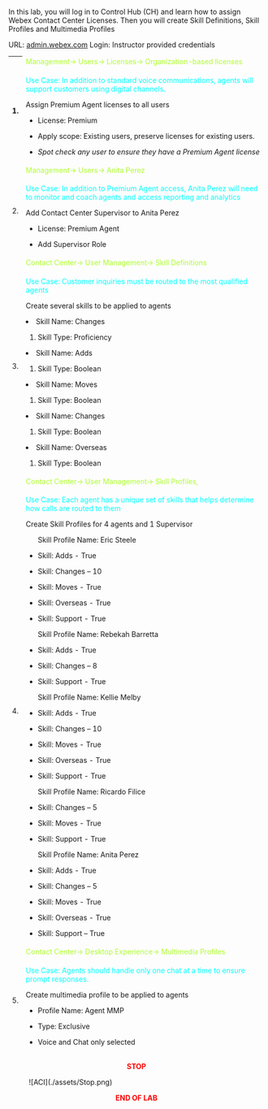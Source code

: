 In this lab, you will log in to Control Hub (CH) and learn how to assign
Webex Contact Center Licenses. Then you will create Skill Definitions,
Skill Profiles and Multimedia Profiles

URL: [admin.webex.com](http://admin.webex.com/) Login: Instructor
provided credentials

<table>
<colgroup>
<col style="width: 5%" />
<col style="width: 94%" />
</colgroup>
<thead>
<tr>
<th rowspan="2">1.</th>
<td><span style="color: greenyellow;">Management-&gt; Users<em>-&gt;</em> Licenses-&gt; Organization-based
licenses</span></td>
</tr>
<tr>
<td><span style="color: Cyan;"><p>Use Case: In addition to standard voice communications, agents will support customers using digital channels. </p></span>
<p>Assign Premium Agent licenses to all users </p>
<ul>
<li><p>License: Premium</p></li>
<li><p>Apply scope: Existing users, preserve licenses for existing
users.</p></li>
<li><p><em>Spot check any user to ensure they have a Premium Agent license</em></p></li>
</ul></td>
</tr>
<tr>
<td rowspan="2">2.</td>
<td><span style="color: greenyellow;">Management-&gt; Users<em>-&gt;</em> Anita Perez</span></td>
</tr>
<tr>
<td><p><span style="color: Cyan;">Use Case: In addition to Premium Agent access, Anita Perez will need to monitor and coach agents and access reporting and analytics </span></p>
<p>Add Contact Center Supervisor to Anita Perez</p>
<ul>
<li><p>License: Premium Agent</p></li>
<li><p>Add Supervisor Role</p></li>
</ul></td>
</tr>
<tr>
<td rowspan="2">3.</td>
<td><span style="color: greenyellow;">Contact Center-&gt; User Management-&gt; Skill Definitions</span></td>
</tr>
<td><p><span style="color: Cyan;">Use Case: Customer inquiries must be routed to the most qualified agents</span></p>
<p>Create several skills to be applied to agents</p>
<p>
</ul>
<li>Skill Name: Changes</li>
<ol>
<li>Skill Type: Proficiency</li>
</ol>
</ul>
<li>Skill Name: Adds</li>
<ol>
<li>Skill Type: Boolean</li>
</ol>
</ul>
<li>Skill Name: Moves</li>
<ol>
<li>Skill Type: Boolean</li>
</ol>
</ul>
<li>Skill Name: Changes</li>
<ol>
<li>Skill Type: Boolean</li>
</ol>
</ul>
<li>Skill Name: Overseas</li>
<ol>
<li>Skill Type: Boolean</li>
</ol>
</ul></p></td>
</tr>
<tr>
<td rowspan="2">4.</td>
<td><span style="color: greenyellow;">Contact Center-&gt; User Management-&gt; Skill Profiles,</span></td>
</tr>
<tr>
<td><p><span style="color: Cyan;">Use Case: Each agent has a unique set of skills that helps determine how calls are routed to them</span></p>
<p>Create Skill Profiles for 4 agents and 1 Supervisor</p>
<ul>
<p>Skill Profile Name: Eric Steele</p>
<li><p>Skill: Adds - True</p></li>
<li><p>Skill: Changes – 10</p></li>
<li><p>Skill: Moves - True</p></li>
<li><p>Skill: Overseas - True</p></li>
<li><p>Skill: Support - True</p></li>
<p>Skill Profile Name: Rebekah Barretta</p>
<li><p>Skill: Adds - True</p></li>
<li><p>Skill: Changes – 8</p></li>
<li><p>Skill: Support - True</p></li>
<p>Skill Profile Name: Kellie Melby</p>
<li><p>Skill: Adds - True</p></li>
<li><p>Skill: Changes – 10</p></li>
<li><p>Skill: Moves - True</p></li>
<li><p>Skill: Overseas - True</p></li>
<li><p>Skill: Support - True</p></li>
<p>Skill Profile Name: Ricardo Filice</p>
<li><p>Skill: Changes – 5</p></li>
<li><p>Skill: Moves - True</p></li>
<li><p>Skill: Support - True</p></li>
<p>Skill Profile Name: Anita Perez</p>
<li><p>Skill: Adds - True</p></li>
<li><p>Skill: Changes – 5</p></li>
<li><p>Skill: Moves - True</p></li>
<li><p>Skill: Overseas - True</p></li>
<li><p>Skill: Support – True</p></li>
</ul></td>
</tr>
<tr>
<td rowspan="2">5.</td>
<td><span style="color: greenyellow;">Contact Center-&gt; Desktop Experience-&gt; Multimedia Profiles</span></td>
</tr>
<tr>
<td><p><span style="color: Cyan;">Use Case: Agents should handle only one chat at a time to ensure prompt responses. </span></p>
<p>Create multimedia profile to be applied to agents</p>
<ul>
<li><p>Profile Name: Agent MMP</p></li>
<li><p>Type: Exclusive</p></li>
<li><p>Voice and Chat only selected</p></li>
</ul></td>
</tr>
</tbody>
</table>
<center><span style="color: Red;"><strong>STOP</strong></span></center>
<figure markdown>
  ![ACI](./assets/Stop.png)
</figure>

<center><span style="color: Red;"><strong>END OF LAB</strong></span></center>
